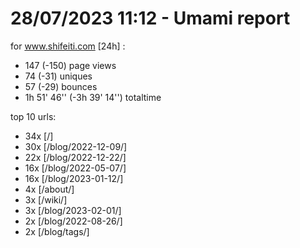 # 28/07/2023 11:12 - Umami report
for www.shifeiti.com [24h] :

 - 147 (-150) page views
 - 74 (-31) uniques
 - 57 (-29) bounces
 - 1h 51' 46'' (-3h 39' 14'') totaltime


top 10 urls:
 - 34x [/]
 - 30x [/blog/2022-12-09/]
 - 22x [/blog/2022-12-22/]
 - 16x [/blog/2022-05-07/]
 - 16x [/blog/2023-01-12/]
 - 4x [/about/]
 - 3x [/wiki/]
 - 3x [/blog/2023-02-01/]
 - 2x [/blog/2022-08-26/]
 - 2x [/blog/tags/]


